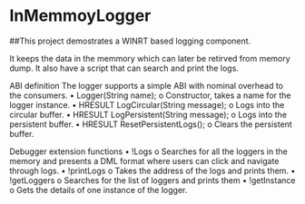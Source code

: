 # InMemmoyLogger

##This project demostrates a WINRT based logging component.

It keeps the data in the memmory which can later be retirved from memory dump. It also have a script that can search and print the logs.

ABI definition
The logger supports a simple ABI with nominal overhead to the consumers.
•	Logger(String name);
o	Constructor, takes a name for the logger instance.
•	HRESULT LogCircular(String message);
o	Logs into the circular buffer.
•	HRESULT LogPersistent(String message);
o	Logs into the persistent buffer.
•	HRESULT ResetPersistentLogs();
o	Clears the persistent buffer.

Debugger extension functions
•	!Logs
o	Searches for all the loggers in the memory and presents a DML format where users can click and navigate through logs.
•	!printLogs
o	Takes the address of the logs and prints them.
•	!getLoggers
o	Searches for the list of loggers and prints them
•	!getInstance
o	Gets the details of one instance of the logger.

